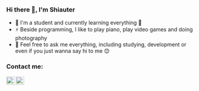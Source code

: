 ### Hi there 👋, I'm Shiauter

- 🌱 I'm a student and currently learning everything 🤣
- ⚡ Beside programming, I like to play piano, play video games and doing photography
- 👯 Feel free to ask me everything, including studying, development or even if you just wanna say hi to me 😊

### Contact me:
[<img align="left" alt="Discord" width="22px" src="https://i.pinimg.com/736x/34/91/f3/3491f3e50ab6a4d51a348f9cc2419842.jpg" />][Discord]
[<img align="left" alt="Discord" width="22px" src="https://cdn.jsdelivr.net/npm/simple-icons@v3/icons/instagram.svg" />][Instagram]
<!-- [<img align="left" alt="Discord" width="22px" src="https://cdn.jsdelivr.net/npm/simple-icons@v3/icons/twitter.svg" />][Twitter] -->


[Discord]: https://discord.gg/AupqJBUSzs
[Instagram]: https://www.instagram.com/shiauter/
